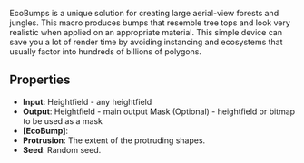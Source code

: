 

EcoBumps is a unique solution for creating large aerial-view forests and jungles. This macro produces bumps that resemble tree tops and look very realistic when applied on an appropriate material. This simple device can save you a lot of render time by avoiding instancing and ecosystems that usually factor into hundreds of billions of polygons. 

## Properties
- **Input**: Heightfield - any heightfield
- **Output**: Heightfield - main output
 Mask (Optional) - heightfield or bitmap to be used as a mask
- **[EcoBump]**: 
- **Protrusion**: The extent of the protruding shapes.
- **Seed**: Random seed.


